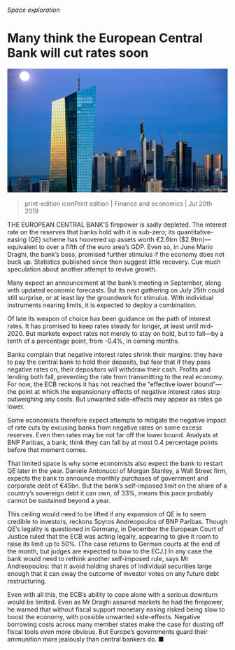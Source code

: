 ###### Space exploration

# Many think the European Central Bank will cut rates soon 

![image](images/20190720_FNP503_0.jpg) 

> print-edition iconPrint edition | Finance and economics | Jul 20th 2019 

THE EUROPEAN CENTRAL BANK’S firepower is sadly depleted. The interest rate on the reserves that banks hold with it is sub-zero; its quantitative-easing (QE) scheme has hoovered up assets worth €2.6trn ($2.9trn)—equivalent to over a fifth of the euro area’s GDP. Even so, in June Mario Draghi, the bank’s boss, promised further stimulus if the economy does not buck up. Statistics published since then suggest little recovery. Cue much speculation about another attempt to revive growth. 

Many expect an announcement at the bank’s meeting in September, along with updated economic forecasts. But its next gathering on July 25th could still surprise, or at least lay the groundwork for stimulus. With individual instruments nearing limits, it is expected to deploy a combination. 

Of late its weapon of choice has been guidance on the path of interest rates. It has promised to keep rates steady for longer, at least until mid-2020. But markets expect rates not merely to stay on hold, but to fall—by a tenth of a percentage point, from -0.4%, in coming months. 

Banks complain that negative interest rates shrink their margins: they have to pay the central bank to hold their deposits, but fear that if they pass negative rates on, their depositors will withdraw their cash. Profits and lending both fall, preventing the rate from transmitting to the real economy. For now, the ECB reckons it has not reached the “effective lower bound”—the point at which the expansionary effects of negative interest rates stop outweighing any costs. But unwanted side-effects may appear as rates go lower. 

Some economists therefore expect attempts to mitigate the negative impact of rate cuts by excusing banks from negative rates on some excess reserves. Even then rates may be not far off the lower bound. Analysts at BNP Paribas, a bank, think they can fall by at most 0.4 percentage points before that moment comes. 

That limited space is why some economists also expect the bank to restart QE later in the year. Daniele Antonucci of Morgan Stanley, a Wall Street firm, expects the bank to announce monthly purchases of government and corporate debt of €45bn. But the bank’s self-imposed limit on the share of a country’s sovereign debt it can own, of 33%, means this pace probably cannot be sustained beyond a year. 

This ceiling would need to be lifted if any expansion of QE is to seem credible to investors, reckons Spyros Andreopoulos of BNP Paribas. Though QE’s legality is questioned in Germany, in December the European Court of Justice ruled that the ECB was acting legally, appearing to give it room to raise its limit up to 50%. (The case returns to German courts at the end of the month, but judges are expected to bow to the ECJ.) In any case the bank would need to rethink another self-imposed rule, says Mr Andreopoulos: that it avoid holding shares of individual securities large enough that it can sway the outcome of investor votes on any future debt restructuring. 

Even with all this, the ECB’s ability to cope alone with a serious downturn would be limited. Even as Mr Draghi assured markets he had the firepower, he warned that without fiscal support monetary easing risked being slow to boost the economy, with possible unwanted side-effects. Negative borrowing costs across many member states make the case for dusting off fiscal tools even more obvious. But Europe’s governments guard their ammunition more jealously than central bankers do. ■ 

